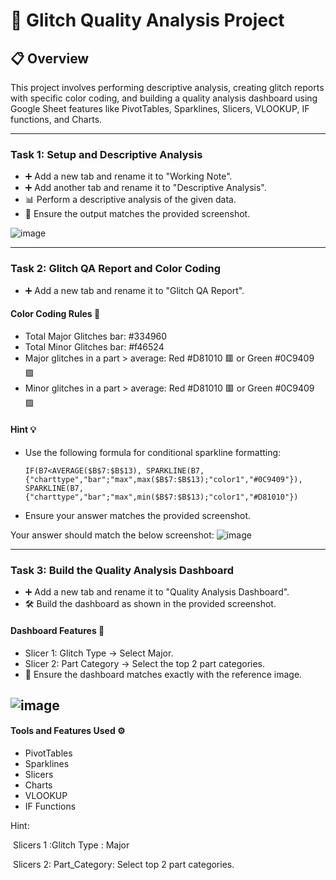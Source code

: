 # 📄 Glitch Quality Analysis Project

## 📋 Overview
This project involves performing descriptive analysis, creating glitch reports with specific color coding, and building a quality analysis dashboard using Google Sheet features like PivotTables, Sparklines, Slicers, VLOOKUP, IF functions, and Charts.

---

### Task 1: Setup and Descriptive Analysis

* ➕ Add a new tab and rename it to "Working Note".
* ➕ Add another tab and rename it to "Descriptive Analysis".
* 📊 Perform a descriptive analysis of the given data.
* 📸 Ensure the output matches the provided screenshot.

 
![image](https://github.com/user-attachments/assets/afc703ea-b336-44ad-a666-ebea46cf2d31)


---


### Task 2: Glitch QA Report and Color Coding

* ➕ Add a new tab and rename it to "Glitch QA Report".

#### Color Coding Rules 🎨

* Total Major Glitches bar: #334960
* Total Minor Glitches bar: #f46524
* Major glitches in a part > average: Red #D81010 🟥 or Green #0C9409 🟩
* Minor glitches in a part > average: Red #D81010 🟥 or Green #0C9409 🟩

#### Hint 💡

* Use the following formula for conditional sparkline formatting:

    ```excel
    IF(B7<AVERAGE($B$7:$B$13), SPARKLINE(B7, {"charttype","bar";"max",max($B$7:$B$13);"color1","#0C9409"}), SPARKLINE(B7, {"charttype","bar";"max",min($B$7:$B$13);"color1","#D81010"})
    ```

* Ensure your answer matches the provided screenshot.


Your answer should match the below screenshot:
![image](https://github.com/user-attachments/assets/f1d634ee-a5cd-418b-8b5f-40bb0d77e07b)

---
### Task 3: Build the Quality Analysis Dashboard

* ➕ Add a new tab and rename it to "Quality Analysis Dashboard".
* 🛠️ Build the dashboard as shown in the provided screenshot.

#### Dashboard Features 🧩

* Slicer 1: Glitch Type → Select Major.
* Slicer 2: Part Category → Select the top 2 part categories.
* 📸 Ensure the dashboard matches exactly with the reference image.
  
![image](https://github.com/user-attachments/assets/20e0f6c1-18d4-41dd-b8fd-c7c927be09c9)
---

#### Tools and Features Used ⚙️

* PivotTables
* Sparklines
* Slicers
* Charts
* VLOOKUP
* IF Functions






Hint:

 Slicers 1 :Glitch Type : Major

 Slicers 2: Part_Category: Select top 2 part categories.
